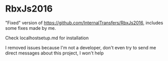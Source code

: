 # RbxJs2016
"Fixed" version of https://github.com/InternalTransfers/RbxJs2016, includes some fixes made by me.

Check localhostsetup.md for installation

I removed issues because I'm not a developer, don't even try to send me direct messages about this project, I won't help
